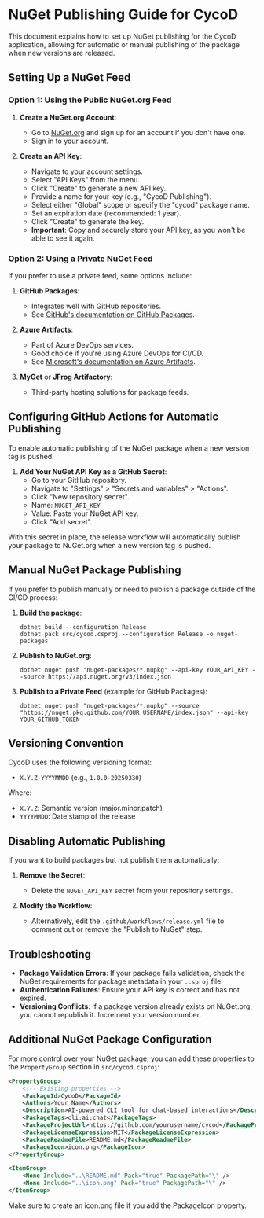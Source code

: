 # NuGet Publishing Guide for CycoD

This document explains how to set up NuGet publishing for the CycoD application, allowing for automatic or manual publishing of the package when new versions are released.

## Setting Up a NuGet Feed

### Option 1: Using the Public NuGet.org Feed

1. **Create a NuGet.org Account**:
   - Go to [NuGet.org](https://www.nuget.org/) and sign up for an account if you don't have one.
   - Sign in to your account.

2. **Create an API Key**:
   - Navigate to your account settings.
   - Select "API Keys" from the menu.
   - Click "Create" to generate a new API key.
   - Provide a name for your key (e.g., "CycoD Publishing").
   - Select either "Global" scope or specify the "cycod" package name.
   - Set an expiration date (recommended: 1 year).
   - Click "Create" to generate the key.
   - **Important**: Copy and securely store your API key, as you won't be able to see it again.

### Option 2: Using a Private NuGet Feed

If you prefer to use a private feed, some options include:

1. **GitHub Packages**:
   - Integrates well with GitHub repositories.
   - See [GitHub's documentation on GitHub Packages](https://docs.github.com/en/packages/working-with-a-github-packages-registry/working-with-the-nuget-registry).

2. **Azure Artifacts**:
   - Part of Azure DevOps services.
   - Good choice if you're using Azure DevOps for CI/CD.
   - See [Microsoft's documentation on Azure Artifacts](https://docs.microsoft.com/en-us/azure/devops/artifacts/get-started-nuget).

3. **MyGet** or **JFrog Artifactory**:
   - Third-party hosting solutions for package feeds.

## Configuring GitHub Actions for Automatic Publishing

To enable automatic publishing of the NuGet package when a new version tag is pushed:

1. **Add Your NuGet API Key as a GitHub Secret**:
   - Go to your GitHub repository.
   - Navigate to "Settings" > "Secrets and variables" > "Actions".
   - Click "New repository secret".
   - Name: `NUGET_API_KEY`
   - Value: Paste your NuGet API key.
   - Click "Add secret".

With this secret in place, the release workflow will automatically publish your package to NuGet.org when a new version tag is pushed.

## Manual NuGet Package Publishing

If you prefer to publish manually or need to publish a package outside of the CI/CD process:

1. **Build the package**:
   ```
   dotnet build --configuration Release
   dotnet pack src/cycod.csproj --configuration Release -o nuget-packages
   ```

2. **Publish to NuGet.org**:
   ```
   dotnet nuget push "nuget-packages/*.nupkg" --api-key YOUR_API_KEY --source https://api.nuget.org/v3/index.json
   ```

3. **Publish to a Private Feed** (example for GitHub Packages):
   ```
   dotnet nuget push "nuget-packages/*.nupkg" --source "https://nuget.pkg.github.com/YOUR_USERNAME/index.json" --api-key YOUR_GITHUB_TOKEN
   ```

## Versioning Convention

CycoD uses the following versioning format:
- `X.Y.Z-YYYYMMDD` (e.g., `1.0.0-20250330`)

Where:
- `X.Y.Z`: Semantic version (major.minor.patch)
- `YYYYMMDD`: Date stamp of the release

## Disabling Automatic Publishing

If you want to build packages but not publish them automatically:

1. **Remove the Secret**:
   - Delete the `NUGET_API_KEY` secret from your repository settings.

2. **Modify the Workflow**:
   - Alternatively, edit the `.github/workflows/release.yml` file to comment out or remove the "Publish to NuGet" step.

## Troubleshooting

- **Package Validation Errors**: If your package fails validation, check the NuGet requirements for package metadata in your `.csproj` file.
- **Authentication Failures**: Ensure your API key is correct and has not expired.
- **Versioning Conflicts**: If a package version already exists on NuGet.org, you cannot republish it. Increment your version number.

## Additional NuGet Package Configuration

For more control over your NuGet package, you can add these properties to the `PropertyGroup` section in `src/cycod.csproj`:

```xml
<PropertyGroup>
    <!-- Existing properties -->
    <PackageId>CycoD</PackageId>
    <Authors>Your Name</Authors>
    <Description>AI-powered CLI tool for chat-based interactions</Description>
    <PackageTags>cli;ai;chat</PackageTags>
    <PackageProjectUrl>https://github.com/yourusername/cycod</PackageProjectUrl>
    <PackageLicenseExpression>MIT</PackageLicenseExpression>
    <PackageReadmeFile>README.md</PackageReadmeFile>
    <PackageIcon>icon.png</PackageIcon>
</PropertyGroup>

<ItemGroup>
    <None Include="..\README.md" Pack="true" PackagePath="\" />
    <None Include="..\icon.png" Pack="true" PackagePath="\" />
</ItemGroup>
```

Make sure to create an icon.png file if you add the PackageIcon property.